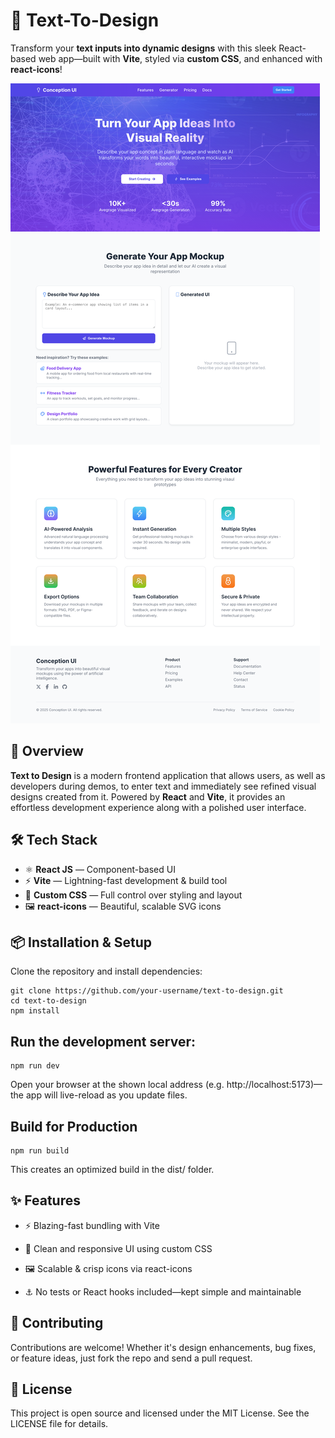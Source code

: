 # 📌 Text-To-Design
Transform your **text inputs into dynamic designs** with this sleek React-based web app—built with **Vite**, styled via **custom CSS**, and enhanced with **react-icons**!

![app screenshot](public/screenshot.png)

## 🚀 Overview

**Text to Design** is a modern frontend application that allows users, as well as developers during demos, to enter text and immediately see refined visual designs created from it. Powered by **React** and **Vite**, it provides an effortless development experience along with a polished user interface.

## 🛠️ Tech Stack

- ⚛️ **React JS** — Component-based UI  
- ⚡ **Vite** — Lightning-fast development & build tool  
- 🎨 **Custom CSS** — Full control over styling and layout  
- 🖼️ **react-icons** — Beautiful, scalable SVG icons



## 📦 Installation & Setup

Clone the repository and install dependencies: 

```
git clone https://github.com/your-username/text-to-design.git
cd text-to-design
npm install
```

## Run the development server:
```
npm run dev
```
Open your browser at the shown local address (e.g. http://localhost:5173)—the app will live-reload as you update files.

## Build for Production
```
npm run build
```

This creates an optimized build in the dist/ folder.


## ✨ Features

- ⚡ Blazing-fast bundling with Vite

- 🎨 Clean and responsive UI using custom CSS

- 🖼️ Scalable & crisp icons via react-icons

- ⚓ No tests or React hooks included—kept simple and maintainable


## 🙌 Contributing

Contributions are welcome! Whether it's design enhancements, bug fixes, or feature ideas, just fork the repo and send a pull request.


## 📄 License
This project is open source and licensed under the MIT License. See the LICENSE file for details.